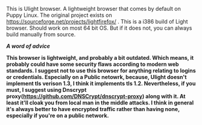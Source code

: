 This is Ulight browser. A lightweight browser that comes by default on Puppy Linux. The original project exists on https://sourceforge.net/projects/lightfirefox/ . This is a i386 build of Light browser. Should work on most 64 bit OS. But if it does not, you can always build manually from source.

***A word of advice***

**This browser is lightweight, and probably a bit outdated. Which means, it probably could have some security flaws according to modern web standards. I suggest not to use this browser for anything relating to logins or credentials. Especially on a Public netowrk, because, Ulight doesn't implement tls verison 1.3, I think it implements tls 1.2. Nevertheless, if you must, I suggest using Dnscrypt proxy(https://github.com/DNSCrypt/dnscrypt-proxy) along with it. At least it'll cloak you from local man in the middle attacks. I think in general it's always better to have encrypted traffic rather than having none, especially if you're on a public network.**
